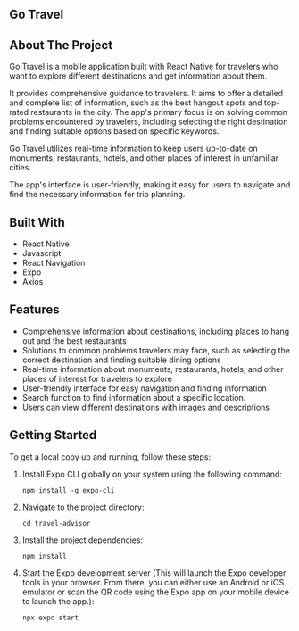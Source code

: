 ## Go Travel

<!-- ABOUT THE PROJECT -->

## About The Project

Go Travel is a mobile application built with React Native for travelers who want to explore different destinations and get information about them.

It provides comprehensive guidance to travelers. It aims to offer a detailed and complete list of information, such as the best hangout spots and top-rated restaurants in the city. The app's primary focus is on solving common problems encountered by travelers, including selecting the right destination and finding suitable options based on specific keywords.

Go Travel utilizes real-time information to keep users up-to-date on monuments, restaurants, hotels, and other places of interest in unfamiliar cities.

The app's interface is user-friendly, making it easy for users to navigate and find the necessary information for trip planning.

## Built With

- React Native
- Javascript
- React Navigation
- Expo
- Axios

## Features

- Comprehensive information about destinations, including places to hang out and the best restaurants
- Solutions to common problems travelers may face, such as selecting the correct destination and finding suitable dining options
- Real-time information about monuments, restaurants, hotels, and other places of interest for travelers to explore
- User-friendly interface for easy navigation and finding information
- Search function to find information about a specific location.
- Users can view different destinations with images and descriptions

## Getting Started
To get a local copy up and running, follow these steps:

1. Install Expo CLI globally on your system using the following command:
   ```shell
   npm install -g expo-cli
2. Navigate to the project directory:
   ```shell
   cd travel-advisor
3. Install the project dependencies:
   ```shell
   npm install
4. Start the Expo development server (This will launch the Expo developer tools in your browser. From there, you can either use an Android or iOS emulator or scan the QR code using the Expo app on your mobile device to launch the app.):
   ```shell
   npx expo start  
